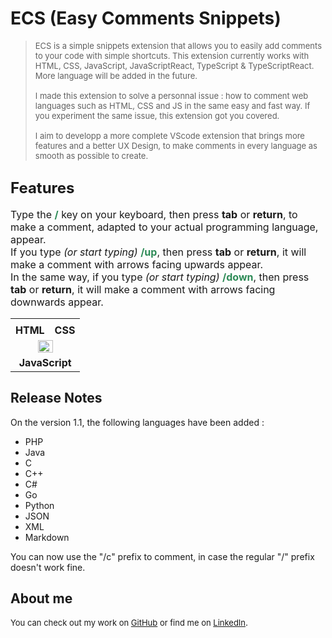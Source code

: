 # <b>ECS (Easy Comments Snippets)</b>

><font size="2">ECS is a simple snippets extension that allows you to easily add comments to your code with simple shortcuts. This extension currently works with HTML, CSS, JavaScript, JavaScriptReact, TypeScript & TypeScriptReact. More language will be added in the future.<br><br>
I made this extension to solve a personnal issue : how to comment web languages such as HTML, CSS and JS in the same easy and fast way. If you experiment the same issue, this extension got you covered. <br><br>
I aim to developp a more complete VScode extension that brings more features and a better UX Design, to make comments in every language as smooth as possible to create.</font>

## <font size="5"><b>Features</b></font>

<font size="3">Type the <font color="seagreen"><b>/</b></font> key on your keyboard, then press <b>tab</b> or <b>return</b>, to make a comment, adapted to your actual programming language, appear.<br>
If you type <i>(or start typing)</i> <font color="seagreen"><b>/up</b></font>, then press <b>tab</b> or <b>return</b>, it will make a comment with arrows facing upwards appear.<br>
In the same way, if you type <i>(or start typing)</i> <font color="seagreen"><b>/down</b></font>, then press <b>tab</b> or <b>return</b>, it will make a comment with arrows facing downwards appear.</font>

<table cellspacing="0" cellpadding="0" border="0">
<tr>
<td>
<center><img src="https://www.pixenli.com/image/p8O5vmuj" alt=""></center>
</td>
<td>
<center><img src="https://www.pixenli.com/image/uC2GBAk9" alt=""></center>
</td>
</tr>
<tr>
<td><center><b><font size="3">HTML</font></b></center></td>
<td><center><b><font size="3">CSS</font></b></center></td>
</tr>
<tr>
<td colspan="2">
<center><img src="https://www.pixenli.com/image/UaenXeFl" alt="" width="50%" height="50%"></center>
</td>
<tr>
<td colspan="2">
<center><b><font size="3">JavaScript</font></b></center>
</table>

## <b>Release Notes</b>

On the version 1.1, the following languages have been added :
* PHP
* Java
* C
* C++
* C#
* Go
* Python
* JSON
* XML
* Markdown

You can now use the "/c" prefix to comment, in case the regular "/" prefix doesn't work fine.
<br>

## <b>About me</b>

<font size="2">You can check out my work on [GitHub](https://github.com/LoicE5) or find me on [LinkedIn](https://www.linkedin.com/in/loic-etienne/)</font>.